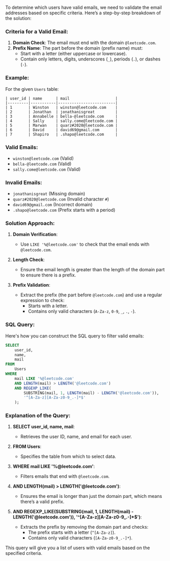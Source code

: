 To determine which users have valid emails, we need to validate the email addresses based on specific criteria. Here’s a step-by-step breakdown of the solution:

### Criteria for a Valid Email:

1. **Domain Check**: The email must end with the domain `@leetcode.com`.
2. **Prefix Name**: The part before the domain (prefix name) must:
   - Start with a letter (either uppercase or lowercase).
   - Contain only letters, digits, underscores (`_`), periods (`.`), or dashes (`-`).

### Example:

For the given `Users` table:

```
| user_id | name      | mail                    |
|---------|-----------|-------------------------|
| 1       | Winston   | winston@leetcode.com    |
| 2       | Jonathan  | jonathanisgreat         |
| 3       | Annabelle | bella-@leetcode.com     |
| 4       | Sally     | sally.come@leetcode.com |
| 5       | Marwan    | quarz#2020@leetcode.com |
| 6       | David     | david69@gmail.com       |
| 7       | Shapiro   | .shapo@leetcode.com     |
```

### Valid Emails:
- `winston@leetcode.com` (Valid)
- `bella-@leetcode.com` (Valid)
- `sally.come@leetcode.com` (Valid)

### Invalid Emails:
- `jonathanisgreat` (Missing domain)
- `quarz#2020@leetcode.com` (Invalid character `#`)
- `david69@gmail.com` (Incorrect domain)
- `.shapo@leetcode.com` (Prefix starts with a period)

### Solution Approach:

1. **Domain Verification**:
   - Use `LIKE '%@leetcode.com'` to check that the email ends with `@leetcode.com`.

2. **Length Check**:
   - Ensure the email length is greater than the length of the domain part to ensure there is a prefix.

3. **Prefix Validation**:
   - Extract the prefix (the part before `@leetcode.com`) and use a regular expression to check:
     - Starts with a letter.
     - Contains only valid characters (`A-Za-z`, `0-9`, `_`, `.`, `-`).

### SQL Query:

Here's how you can construct the SQL query to filter valid emails:

```sql
SELECT 
    user_id, 
    name, 
    mail
FROM 
    Users
WHERE 
    mail LIKE '%@leetcode.com' 
    AND LENGTH(mail) > LENGTH('@leetcode.com')
    AND REGEXP_LIKE(
        SUBSTRING(mail, 1, LENGTH(mail) - LENGTH('@leetcode.com')), 
        '^[A-Za-z][A-Za-z0-9_.-]*$'
    );
```

### Explanation of the Query:

1. **SELECT user_id, name, mail**:
   - Retrieves the user ID, name, and email for each user.

2. **FROM Users**:
   - Specifies the table from which to select data.

3. **WHERE mail LIKE '%@leetcode.com'**:
   - Filters emails that end with `@leetcode.com`.

4. **AND LENGTH(mail) > LENGTH('@leetcode.com')**:
   - Ensures the email is longer than just the domain part, which means there’s a valid prefix.

5. **AND REGEXP_LIKE(SUBSTRING(mail, 1, LENGTH(mail) - LENGTH('@leetcode.com')), '^[A-Za-z][A-Za-z0-9_.-]*$')**:
   - Extracts the prefix by removing the domain part and checks:
     - The prefix starts with a letter (`^[A-Za-z]`).
     - Contains only valid characters (`[A-Za-z0-9_.-]*`).

This query will give you a list of users with valid emails based on the specified criteria.